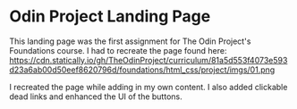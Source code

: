 # Odin Project Landing Page

This landing page was the first assignment for The Odin Project's Foundations course. I had to recreate the page found here:
https://cdn.statically.io/gh/TheOdinProject/curriculum/81a5d553f4073e593d23a6ab00d50eef8620796d/foundations/html_css/project/imgs/01.png

I recreated the page while adding in my own content. I also added clickable dead links and enhanced the UI of the buttons. 
